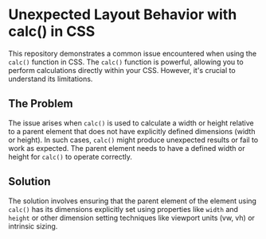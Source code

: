 # Unexpected Layout Behavior with calc() in CSS

This repository demonstrates a common issue encountered when using the `calc()` function in CSS.  The `calc()` function is powerful, allowing you to perform calculations directly within your CSS. However, it's crucial to understand its limitations.

## The Problem

The issue arises when `calc()` is used to calculate a width or height relative to a parent element that does not have explicitly defined dimensions (width or height). In such cases, `calc()` might produce unexpected results or fail to work as expected. The parent element needs to have a defined width or height for `calc()` to operate correctly.

## Solution

The solution involves ensuring that the parent element of the element using `calc()` has its dimensions explicitly set using properties like `width` and `height` or other dimension setting techniques like viewport units (vw, vh) or intrinsic sizing.